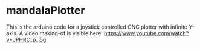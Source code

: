 # mandalaPlotter
This is the arduino code for a joystick controlled CNC plotter with infinite Y-axis. A video making-of is visible here: 
https://www.youtube.com/watch?v=JPHRC_p_l5g
